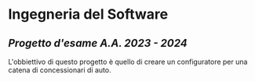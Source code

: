 # Ingegneria del Software
## *Progetto d'esame A.A. 2023 - 2024*

L'obbiettivo di questo progetto è quello di creare un configuratore per una catena di concessionari di auto.

